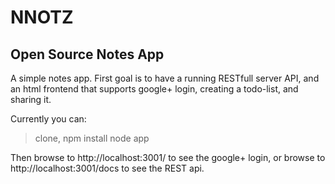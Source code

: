 NNOTZ
=====

Open Source Notes App
---------------------

A simple notes app. First goal is to have a running RESTfull server API, 
and an html frontend that supports google+ login, creating a todo-list, and sharing it.

Currently you can:

> clone, 
> npm install
> node app

Then browse to http://localhost:3001/ to see the google+ login, or browse to http://localhost:3001/docs to see the REST api.

